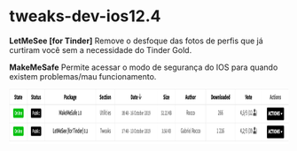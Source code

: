 # tweaks-dev-ios12.4

**LetMeSee [for Tinder]**
Remove o desfoque das fotos de perfis que já curtiram você sem a necessidade do Tinder Gold.

**MakeMeSafe**
Permite acessar o modo de segurança do IOS para quando existem problemas/mau funcionamento.


<img src="https://github.com/gabrielrocco/tweaks-dev-ios12.4/blob/master/Captura%20de%20ecrã%202019-10-23%2C%20às%2001.00.42.png" alt="alt text" width="1000" height="100">
